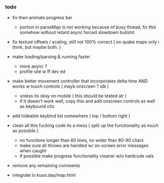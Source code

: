 ### todo
 - fix then animate progress bar
   - portion in parseMap is not working because of busy thread, fix this somehow without retard async forced slowdown bullshit

 - fix texture offsets / scaling, still not 100% correct ( on quake maps only i think, but maybe both. )

 - make loading/parsing & running faster
   - more async ?
   - profile site w ff dev ed

 - make better movement controller that incorporates delta time AND works w touch controls ( mayb onscreen ? idk )
   - unless its okay on mobile ( this should be tested alr )
   - if it doesn't work well, copy this and add onscreen controls as well as keybound ctls

 - add hideable keybind list somewhere ( top / bottom right )

 - clean all this fucking code its a mess ( split up the functionality as much as possible )
   - no functions longer than 60 lines, no wider than 80-90 chars
   - make sure all throws are handled w/ on-screen error messages when caught
   - if possible make progress functionality cleaner w/o hardcode vals

 - remove any remaining comments

 - integrate to kuso.day/map.html